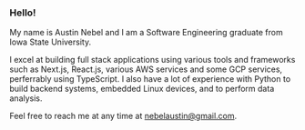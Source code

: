 
### Hello! 

My name is Austin Nebel and I am a Software Engineering graduate from Iowa State University. 

I excel at building full stack applications using various tools and frameworks such as Next.js, React.js, various AWS services and some GCP services, perferrably using TypeScript. I also have a lot of experience with Python to build backend systems, embedded Linux devices, and to perform data analysis.
 

Feel free to reach me at any time at nebelaustin@gmail.com.
  
<!---
austinnebel/austinnebel is a ✨ special ✨ repository because its `README.md` (this file) appears on your GitHub profile.
You can click the Preview link to take a look at your changes.
--->
